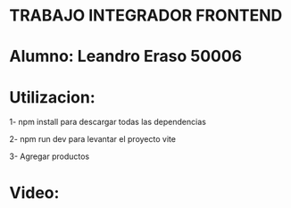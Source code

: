 # TRABAJO INTEGRADOR FRONTEND

# Alumno: Leandro Eraso 50006

# Utilizacion:

1- npm install para descargar todas las dependencias

2- npm run dev para levantar el proyecto vite

3- Agregar productos

# Video: 